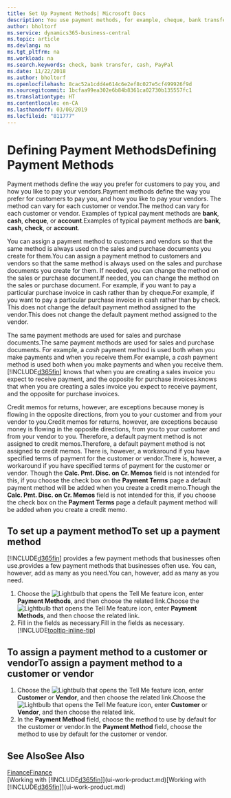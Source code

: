 ```yaml
---
title: Set Up Payment Methods| Microsoft Docs
description: You use payment methods, for example, cheque, bank transfer, cash, or PayPal, to define how sales and purchase invoices will be paid.
author: bholtorf
ms.service: dynamics365-business-central
ms.topic: article
ms.devlang: na
ms.tgt_pltfrm: na
ms.workload: na
ms.search.keywords: check, bank transfer, cash, PayPal
ms.date: 11/22/2018
ms.author: bholtorf
ms.openlocfilehash: 8cac52a1cdd4e614c6e2ef8c027e5cf499926f9d
ms.sourcegitcommit: 1bcfaa99ea302e6b84b8361ca02730b135557fc1
ms.translationtype: HT
ms.contentlocale: en-CA
ms.lasthandoff: 03/08/2019
ms.locfileid: "811777"
---
```

# <a name="defining-payment-methods"></a><span data-ttu-id="7b737-103">Defining Payment Methods</span><span class="sxs-lookup"><span data-stu-id="7b737-103">Defining Payment Methods</span></span>
<span data-ttu-id="7b737-104">Payment methods define the way you prefer for customers to pay you, and how you like to pay your vendors.</span><span class="sxs-lookup"><span data-stu-id="7b737-104">Payment methods define the way you prefer for customers to pay you, and how you like to pay your vendors.</span></span> <span data-ttu-id="7b737-105">The method can vary for each customer or vendor.</span><span class="sxs-lookup"><span data-stu-id="7b737-105">The method can vary for each customer or vendor.</span></span> <span data-ttu-id="7b737-106">Examples of typical payment methods are **bank**, **cash**, **cheque**, or **account**.</span><span class="sxs-lookup"><span data-stu-id="7b737-106">Examples of typical payment methods are **bank**, **cash**, **check**, or **account**.</span></span> 

<span data-ttu-id="7b737-107">You can assign a payment method to customers and vendors so that the same method is always used on the sales and purchase documents you create for them.</span><span class="sxs-lookup"><span data-stu-id="7b737-107">You can assign a payment method to customers and vendors so that the same method is always used on the sales and purchase documents you create for them.</span></span> <span data-ttu-id="7b737-108">If needed, you can change the method on the sales or purchase document.</span><span class="sxs-lookup"><span data-stu-id="7b737-108">If needed, you can change the method on the sales or purchase document.</span></span> <span data-ttu-id="7b737-109">For example, if you want to pay a particular purchase invoice in cash rather than by cheque.</span><span class="sxs-lookup"><span data-stu-id="7b737-109">For example, if you want to pay a particular purchase invoice in cash rather than by check.</span></span> <span data-ttu-id="7b737-110">This does not change the default payment method assigned to the vendor.</span><span class="sxs-lookup"><span data-stu-id="7b737-110">This does not change the default payment method assigned to the vendor.</span></span>

<span data-ttu-id="7b737-111">The same payment methods are used for sales and purchase documents.</span><span class="sxs-lookup"><span data-stu-id="7b737-111">The same payment methods are used for sales and purchase documents.</span></span> <span data-ttu-id="7b737-112">For example, a _cash_ payment method is used both when you make payments and when you receive them.</span><span class="sxs-lookup"><span data-stu-id="7b737-112">For example, a _cash_ payment method is used both when you make payments and when you receive them.</span></span> [!INCLUDE[d365fin](includes/d365fin_md.md)] <span data-ttu-id="7b737-113">knows that when you are creating a sales invoice you expect to receive payment, and the opposite for purchase invoices.</span><span class="sxs-lookup"><span data-stu-id="7b737-113">knows that when you are creating a sales invoice you expect to receive payment, and the opposite for purchase invoices.</span></span> 

<span data-ttu-id="7b737-114">Credit memos for returns, however, are exceptions because money is flowing in the opposite directions, from you to your customer and from your vendor to you.</span><span class="sxs-lookup"><span data-stu-id="7b737-114">Credit memos for returns, however, are exceptions because money is flowing in the opposite directions, from you to your customer and from your vendor to you.</span></span> <span data-ttu-id="7b737-115">Therefore, a default payment method is not assigned to credit memos.</span><span class="sxs-lookup"><span data-stu-id="7b737-115">Therefore, a default payment method is not assigned to credit memos.</span></span> <span data-ttu-id="7b737-116">There is, however, a workaround if you have specified terms of payment for the customer or vendor.</span><span class="sxs-lookup"><span data-stu-id="7b737-116">There is, however, a workaround if you have specified terms of payment for the customer or vendor.</span></span> <span data-ttu-id="7b737-117">Though the **Calc. Pmt. Disc. on Cr. Memos** field is not intended for this, if you choose the check box on the **Payment Terms** page a default payment method will be added when you create a credit memo.</span><span class="sxs-lookup"><span data-stu-id="7b737-117">Though the **Calc. Pmt. Disc. on Cr. Memos** field is not intended for this, if you choose the check box on the **Payment Terms** page a default payment method will be added when you create a credit memo.</span></span>

## <a name="to-set-up-a-payment-method"></a><span data-ttu-id="7b737-118">To set up a payment method</span><span class="sxs-lookup"><span data-stu-id="7b737-118">To set up a payment method</span></span>
[!INCLUDE[d365fin](includes/d365fin_md.md)] <span data-ttu-id="7b737-119">provides a few payment methods that businesses often use.</span><span class="sxs-lookup"><span data-stu-id="7b737-119">provides a few payment methods that businesses often use.</span></span> <span data-ttu-id="7b737-120">You can, however, add as many as you need.</span><span class="sxs-lookup"><span data-stu-id="7b737-120">You can, however, add as many as you need.</span></span>

1. <span data-ttu-id="7b737-121">Choose the ![Lightbulb that opens the Tell Me feature](media/ui-search/search_small.png "Tell me what you want to do") icon, enter **Payment Methods**, and then choose the related link.</span><span class="sxs-lookup"><span data-stu-id="7b737-121">Choose the ![Lightbulb that opens the Tell Me feature](media/ui-search/search_small.png "Tell me what you want to do") icon, enter **Payment Methods**, and then choose the related link.</span></span>
2. <span data-ttu-id="7b737-122">Fill in the fields as necessary.</span><span class="sxs-lookup"><span data-stu-id="7b737-122">Fill in the fields as necessary.</span></span> [!INCLUDE[tooltip-inline-tip](includes/tooltip-inline-tip_md.md)]

## <a name="to-assign-a-payment-method-to-a-customer-or-vendor"></a><span data-ttu-id="7b737-123">To assign a payment method to a customer or vendor</span><span class="sxs-lookup"><span data-stu-id="7b737-123">To assign a payment method to a customer or vendor</span></span>
1. <span data-ttu-id="7b737-124">Choose the ![Lightbulb that opens the Tell Me feature](media/ui-search/search_small.png "Tell me what you want to do") icon, enter **Customer** or **Vendor**, and then choose the related link.</span><span class="sxs-lookup"><span data-stu-id="7b737-124">Choose the ![Lightbulb that opens the Tell Me feature](media/ui-search/search_small.png "Tell me what you want to do") icon, enter **Customer** or **Vendor**, and then choose the related link.</span></span>
2. <span data-ttu-id="7b737-125">In the **Payment Method** field, choose the method to use by default for the customer or vendor.</span><span class="sxs-lookup"><span data-stu-id="7b737-125">In the **Payment Method** field, choose the method to use by default for the customer or vendor.</span></span>

## <a name="see-also"></a><span data-ttu-id="7b737-126">See Also</span><span class="sxs-lookup"><span data-stu-id="7b737-126">See Also</span></span>
[<span data-ttu-id="7b737-127">Finance</span><span class="sxs-lookup"><span data-stu-id="7b737-127">Finance</span></span>](finance.md)  
<span data-ttu-id="7b737-128">[Working with [!INCLUDE[d365fin](includes/d365fin_md.md)]](ui-work-product.md)</span><span class="sxs-lookup"><span data-stu-id="7b737-128">[Working with [!INCLUDE[d365fin](includes/d365fin_md.md)]](ui-work-product.md)</span></span>  
